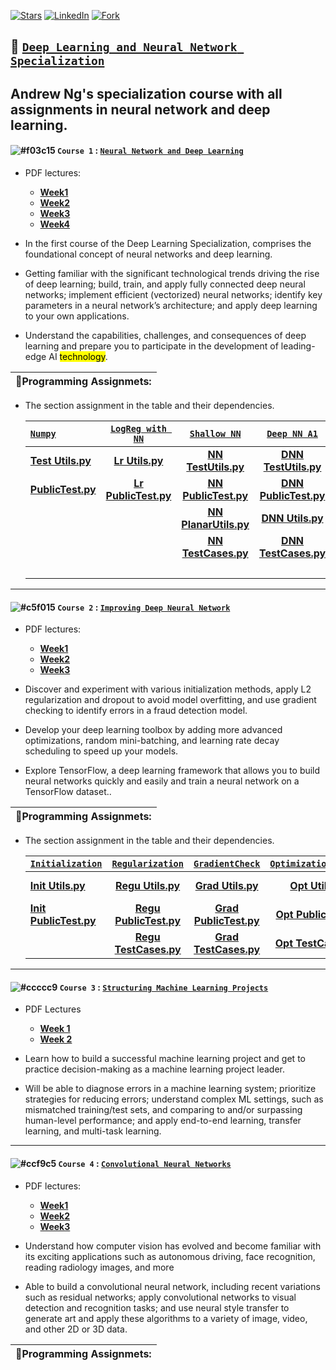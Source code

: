 [![Stars](https://img.shields.io/github/forks/kuta-ndze/neural-network-and-deep-learning-specialization?label=Stars&logoColor=orange&style=social)](https://github.com/kuta-ndze/neural-network-and-deep-learning-specialization/stargazers)
[![LinkedIn](https://img.shields.io/twitter/url?label=LinkedIn&logo=linkedIn&logoColor=red&style=social&url=https%3A%2F%2Fwww.linkedin.com%2Fin%2Fkuta-n-celdrick-b808ba169%2F)](https://www.linkedin.com/in/kuta-n-celdrick-b808ba169/)
[![Fork](https://img.shields.io/github/forks/kuta-ndze/neural-network-and-deep-learning-specialization?logoColor=orange&style=social)](https://github.com/kuta-ndze/neural-network-and-deep-learning-specialization/network/members)

## :traffic_light: [**`Deep Learning and Neural Network Specialization`**](https://www.coursera.org/programs/2339d1e5-504d-4412-ac0c-b05c637965db?collectionId=&currentTab=CATALOG&productId=W62RsyrdEeeFQQqyuQaohA&productType=s12n&showMiniModal=true)

## Andrew Ng's specialization course with all assignments in neural network and deep learning.

#### ![#f03c15](https://via.placeholder.com/15/f03c15/000000?text=+) `Course 1` : [**`Neural Network and Deep Learning`**](https://www.coursera.org/learn/neural-networks-deep-learning/home/welcome)

- PDF lectures:

  - [**Week1**](https://github.com/kuta-ndze/neural-network-and-deep-learning-specialization/blob/main/Course%201/C1_W1.pdf)
  - [**Week2**](https://github.com/kuta-ndze/neural-network-and-deep-learning-specialization/blob/main/Course%201/C1_W2.pdf)
  - [**Week3**](https://github.com/kuta-ndze/neural-network-and-deep-learning-specialization/blob/main/Course%201/C1_W3.pdf)
  - [**Week4**](https://github.com/kuta-ndze/neural-network-and-deep-learning-specialization/blob/main/Course%201/C1_W4.pdf)

- In the first course of the Deep Learning Specialization, comprises the foundational concept of neural networks and deep learning.
- Getting familiar with the significant technological trends driving the rise of deep learning; build, train, and apply fully connected deep neural networks; implement efficient (vectorized) neural networks; identify key parameters in a neural network’s architecture; and apply deep learning to your own applications.
- Understand the capabilities, challenges, and consequences of deep learning and prepare you to participate in the development of leading-edge AI <mark>technology</mark>.

| 🎲**Programming Assignmets:** |
| :---------------------------- |

- The section assignment in the table and their dependencies.

  | [**`Numpy`**](https://github.com/kuta-ndze/neural-network-and-deep-learning-specialization/blob/main/Course%201/Python_Basics_with_Numpy.ipynb) | [**`LogReg with NN`**](https://github.com/kuta-ndze/neural-network-and-deep-learning-specialization/blob/main/Course%201/Logistic_Regression_with_a_Neural_Network_mindset.ipynb) | [**`Shallow NN`**](https://github.com/kuta-ndze/neural-network-and-deep-learning-specialization/blob/main/Course%201/Planar_data_classification_with_one_hidden_layer.ipynb) | [**`Deep NN A1`**](https://github.com/kuta-ndze/neural-network-and-deep-learning-specialization/blob/main/Course%201/Building_your_Deep_Neural_Network_Step_by_Step.ipynb) | [**`Deep NN A2`**](https://github.com/kuta-ndze/neural-network-and-deep-learning-specialization/blob/main/Course%201/Deep%20Neural%20Network%20-%20Application.ipynb) |
  | :---------------------------------------------------------------------------------------------------------------------------------------------- | :-------------------------------------------------------------------------------------------------------------------------------------------------------------------------------: | :--------------------------------------------------------------------------------------------------------------------------------------------------------------------------: | :------------------------------------------------------------------------------------------------------------------------------------------------------------------------: | --------------------------------------------------------------------------------------------------------------------------------------------------------------------: |
  | [**Test Utils.py**](https://github.com/kuta-ndze/neural-network-and-deep-learning-specialization/blob/main/Course%201/test_utils.py)            |                         [**Lr Utils.py**](https://github.com/kuta-ndze/neural-network-and-deep-learning-specialization/blob/main/Course%201/lr_utils.py)                          |                  [**NN TestUtils.py**](https://github.com/kuta-ndze/neural-network-and-deep-learning-specialization/blob/main/Course%201/nn_test_utils.py)                   |                [**DNN TestUtils.py**](https://github.com/kuta-ndze/neural-network-and-deep-learning-specialization/blob/main/Course%201/dnn_test_utils.py)                 |                         [**DNN2 TestUtils.py**](https://github.com/kuta-ndze/neural-network-and-deep-learning-specialization/blob/main/Course%201/dnn2_test_utils.py) |
  | [**PublicTest.py**](https://github.com/kuta-ndze/neural-network-and-deep-learning-specialization/blob/main/Course%201/public_tests.py)          |                   [**Lr PublicTest.py**](https://github.com/kuta-ndze/neural-network-and-deep-learning-specialization/blob/main/Course%201/lr_public_tests.py)                    |                 [**NN PublicTest.py**](https://github.com/kuta-ndze/neural-network-and-deep-learning-specialization/blob/main/Course%201/nn_public_tests.py)                 |               [**DNN PublicTest.py**](https://github.com/kuta-ndze/neural-network-and-deep-learning-specialization/blob/main/Course%201/dnn_public_tests.py)               |                      [**DNN2 PublicTest.py**](https://github.com/kuta-ndze/neural-network-and-deep-learning-specialization/blob/main/Course%201/dnn2_public_tests.py) |
  |                                                                                                                                                 |                                                                                                                                                                                   |                  [**NN PlanarUtils.py**](https://github.com/kuta-ndze/neural-network-and-deep-learning-specialization/blob/main/Course%201/planar_utils.py)                  |                     [**DNN Utils.py**](https://github.com/kuta-ndze/neural-network-and-deep-learning-specialization/blob/main/Course%201/dnn_utils.py)                     |                            [**DNN2 Utils.py**](https://github.com/kuta-ndze/neural-network-and-deep-learning-specialization/blob/main/Course%201/dnn_app_utils_v3.py) |
  |                                                                                                                                                 |                                                                                                                                                                                   |                   [**NN TestCases.py**](https://github.com/kuta-ndze/neural-network-and-deep-learning-specialization/blob/main/Course%201/testCases_v2.py)                   |                 [**DNN TestCases.py**](https://github.com/kuta-ndze/neural-network-and-deep-learning-specialization/blob/main/Course%201/dnn_testCases.py)                 |                               [**Train Data**](https://github.com/kuta-ndze/neural-network-and-deep-learning-specialization/blob/main/Course%201/train_catvnoncat.h5) |
  |                                                                                                                                                 |                                                                                                                                                                                   |                                                                                                                                                                              |                                                                                                                                                                            |                                 [**Test Data**](https://github.com/kuta-ndze/neural-network-and-deep-learning-specialization/blob/main/Course%201/test_catvnoncat.h5) |

---

#### ![#c5f015](https://via.placeholder.com/15/c5f015/000000?text=+) `Course 2` : [**`Improving Deep Neural Network`**](https://www.coursera.org/learn/deep-neural-network/home/welcome)

- PDF lectures:

  - [**Week1**](https://github.com/kuta-ndze/neural-network-and-deep-learning-specialization/blob/main/Course%202/C2_W1.pdf)
  - [**Week2**](https://github.com/kuta-ndze/neural-network-and-deep-learning-specialization/blob/main/Course%202/C2_W2.pdf)
  - [**Week3**](https://github.com/kuta-ndze/neural-network-and-deep-learning-specialization/blob/main/Course%202/C2_W3.pdf)

- Discover and experiment with various initialization methods, apply L2 regularization and dropout to avoid model overfitting, and use gradient checking to identify errors in a fraud detection model.
- Develop your deep learning toolbox by adding more advanced optimizations, random mini-batching, and learning rate decay scheduling to speed up your models.
- Explore TensorFlow, a deep learning framework that allows you to build neural networks quickly and easily and train a neural network on a TensorFlow dataset..

| 🎲**Programming Assignmets:** |
| :---------------------------- |

- The section assignment in the table and their dependencies.

  | [**`Initialization`**](https://github.com/kuta-ndze/neural-network-and-deep-learning-specialization/blob/main/Course%202/Initialization.ipynb)   | [**`Regularization`**](https://github.com/kuta-ndze/neural-network-and-deep-learning-specialization/blob/main/Course%202/Regularization.ipynb)  | [**`GradientCheck`**](https://github.com/kuta-ndze/neural-network-and-deep-learning-specialization/blob/main/Course%202/Gradient_Checking.ipynb) | [**`OptimizationMethods`**](https://github.com/kuta-ndze/neural-network-and-deep-learning-specialization/blob/main/Course%202/Optimization_methods.ipynb) |                                                                                                                [**`TensorFlowIntro`**](https://github.com/kuta-ndze/neural-network-and-deep-learning-specialization/blob/main/Course%202/Tensorflow_introduction.ipynb) |
  | :----------------------------------------------------------------------------------------------------------------------------------------------- | :---------------------------------------------------------------------------------------------------------------------------------------------: | :----------------------------------------------------------------------------------------------------------------------------------------------: | :-------------------------------------------------------------------------------------------------------------------------------------------------------: | ----------------------------------------------------------------------------------------------------------------------------------------------------------------------------------------------------------------------------------------------------------------------: |
  | [**Init Utils.py**](https://github.com/kuta-ndze/neural-network-and-deep-learning-specialization/blob/main/Course%202/init_utils.py)             |       [**Regu Utils.py**](https://github.com/kuta-ndze/neural-network-and-deep-learning-specialization/blob/main/Course%202/reg_utils.py)       |        [**Grad Utils.py**](https://github.com/kuta-ndze/neural-network-and-deep-learning-specialization/blob/main/Course%202/gc_utils.py)        |          [**Opt Utils.py**](https://github.com/kuta-ndze/neural-network-and-deep-learning-specialization/blob/main/Course%202/opt_utils_v1a.py)           | [**TfUtils.py**](https://github.com/kuta-ndze/neural-network-and-deep-learning-specialization/blob/main/Course%202/tf_utils.py) [**ImprovUtils.py**](https://github.com/kuta-ndze/neural-network-and-deep-learning-specialization/blob/main/Course%202/improv_utils.py) |
  | [**Init PublicTest.py**](https://github.com/kuta-ndze/neural-network-and-deep-learning-specialization/blob/main/Course%202/init_public_tests.py) | [**Regu PublicTest.py**](https://github.com/kuta-ndze/neural-network-and-deep-learning-specialization/blob/main/Course%202/reg_public_tests.py) |  [**Grad PublicTest.py**](https://github.com/kuta-ndze/neural-network-and-deep-learning-specialization/blob/main/Course%202/gc_public_tests.py)  |      [**Opt PublicTest.py**](https://github.com/kuta-ndze/neural-network-and-deep-learning-specialization/blob/main/Course%202/opt_public_tests.py)       |                                                                                                                     [**ImprovPublicTest.py**](https://github.com/kuta-ndze/neural-network-and-deep-learning-specialization/blob/main/Course%202/improv_public_tests.py) |
  |                                                                                                                                                  |   [**Regu TestCases.py**](https://github.com/kuta-ndze/neural-network-and-deep-learning-specialization/blob/main/Course%202/reg_testCases.py)   |    [**Grad TestCases.py**](https://github.com/kuta-ndze/neural-network-and-deep-learning-specialization/blob/main/Course%202/gc_testCases.py)    |        [**Opt TestCases.py**](https://github.com/kuta-ndze/neural-network-and-deep-learning-specialization/blob/main/Course%202/opt_testCases.py)         |                                                                                                                        [**ImprovTestUtils.py**](https://github.com/kuta-ndze/neural-network-and-deep-learning-specialization/blob/main/Course%202/improv_test_utils.py) |

---

#### ![#ccccc9](https://via.placeholder.com/15/ccccc9/000000?text=+) `Course 3` : [**`Structuring Machine Learning Projects`**](https://www.coursera.org/learn/machine-learning-projects/home/welcome)

- PDF Lectures

  - [**Week 1**](https://github.com/kuta-ndze/neural-network-and-deep-learning-specialization/blob/main/Course%203/C3_W1.pdf)
  - [**Week 2**](https://github.com/kuta-ndze/neural-network-and-deep-learning-specialization/blob/main/Course%203/C3_W2.pdf)

- Learn how to build a successful machine learning project and get to practice decision-making as a machine learning project leader.

- Will be able to diagnose errors in a machine learning system; prioritize strategies for reducing errors; understand complex ML settings, such as mismatched training/test sets, and comparing to and/or surpassing human-level performance; and apply end-to-end learning, transfer learning, and multi-task learning.

---

#### ![#ccf9c5](https://via.placeholder.com/15/ccf9c5/000000?text=+) `Course 4` : [**`Convolutional Neural Networks`**](https://www.coursera.org/learn/convolutional-neural-networks/home/welcome)

- PDF lectures:

  - [**Week1**]()
  - [**Week2**]()
  - [**Week3**]()

- Understand how computer vision has evolved and become familiar with its exciting applications such as autonomous driving, face recognition, reading radiology images, and more
- Able to build a convolutional neural network, including recent variations such as residual networks; apply convolutional networks to visual detection and recognition tasks; and use neural style transfer to generate art and apply these algorithms to a variety of image, video, and other 2D or 3D data.

| 🎲**Programming Assignmets:** |
| :---------------------------- |
